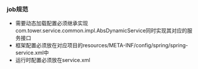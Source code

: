 ### job规范

+ 需要动态加载配置必须继承实现com.tower.service.common.impl.AbsDynamicService同时实现其对应的服务接口
+ 框架配置必须放在对应项目的resources/META-INF/config/spring/spring-service.xml中
+ 运行时配置必须放在service.xml
	
